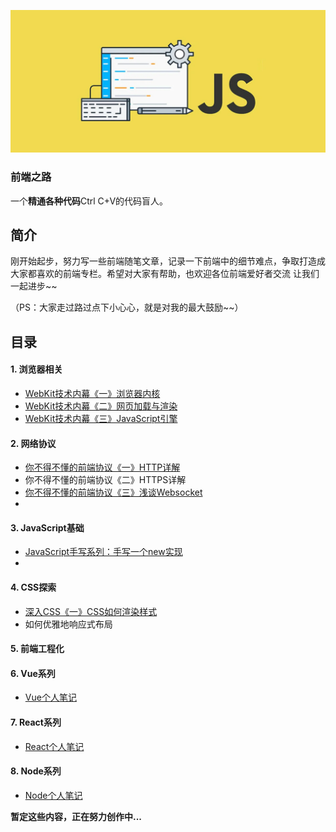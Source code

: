 ![image-20201013212425027](https://github.com/Hjw52/Blog/blob/master/image/image-20201013212425027.png?raw=true)

### 前端之路

一个**精通各种代码**Ctrl C+V的代码盲人。





## 简介

刚开始起步，努力写一些前端随笔文章，记录一下前端中的细节难点，争取打造成大家都喜欢的前端专栏。希望对大家有帮助，也欢迎各位前端爱好者交流  让我们一起进步~~

（PS：大家走过路过点下小心心，就是对我的最大鼓励~~）

## 目录

#### 1. 浏览器相关

- [WebKit技术内幕《一》浏览器内核](https://github.com/Hjw52/Blog/issues/1 )
- [WebKit技术内幕《二》网页加载与渲染](https://github.com/Hjw52/Blog/issues/2)
- [WebKit技术内幕《三》JavaScript引擎](https://github.com/Hjw52/Blog/issues/3)

#### 2. 网络协议

- [你不得不懂的前端协议《一》HTTP详解](https://github.com/Hjw52/Blog/issues/4)
- 你不得不懂的前端协议《二》HTTPS详解
- [你不得不懂的前端协议《三》浅谈Websocket](https://github.com/Hjw52/Blog/issues/5)
- 

#### 3. JavaScript基础

- [JavaScript手写系列：手写一个new实现](https://github.com/Hjw52/Blog/issues/6)
- 

#### 4. CSS探索

- [深入CSS《一》CSS如何渲染样式](https://github.com/Hjw52/Blog/issues/7)
- 如何优雅地响应式布局

#### 5. 前端工程化

#### 6. Vue系列

- [Vue个人笔记](https://github.com/Hjw52/Vue_learn)

#### 7. React系列

- [React个人笔记](https://github.com/Hjw52/React_learn)

#### 8. Node系列

- [Node个人笔记](https://github.com/Hjw52/Node_learn)

**暂定这些内容，正在努力创作中...**





